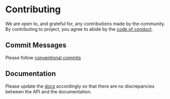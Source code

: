 # Contributing

We are open to, and grateful for, any contributions made by the community. By contributing to project, you agree to abide by the [code of conduct](https://github.com/persiliao/axios-tauri-api-adapter/blob/master/CODE_OF_CONDUCT.md).

## Commit Messages

Please follow [conventional commits](https://www.conventionalcommits.org/en/v1.0.0/)

## Documentation

Please update the [docs](README.md) accordingly so that there are no discrepancies between the API and the documentation.